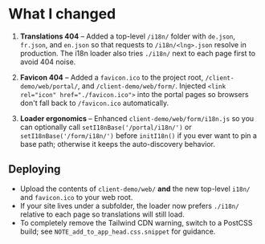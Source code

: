 
# What I changed

1) **Translations 404** – Added a top-level `/i18n/` folder with `de.json`, `fr.json`, and `en.json` so that requests to `/i18n/<lng>.json` resolve in production. The i18n loader also tries `./i18n/` next to each page first to avoid 404 noise.

2) **Favicon 404** – Added a `favicon.ico` to the project root, `/client-demo/web/portal/`, and `/client-demo/web/form/`. Injected `<link rel="icon" href="./favicon.ico">` into the portal pages so browsers don't fall back to `/favicon.ico` automatically.

3) **Loader ergonomics** – Enhanced `client-demo/web/form/i18n.js` so you can optionally call `setI18nBase('/portal/i18n/')` or `setI18nBase('/form/i18n/')` before `initI18n()` if you ever want to pin a base path; otherwise it keeps the auto-discovery behavior.

## Deploying

- Upload the contents of `client-demo/web/` **and** the new top-level `i18n/` and `favicon.ico` to your web root.
- If your site lives under a subfolder, the loader now prefers `./i18n/` relative to each page so translations will still load.
- To completely remove the Tailwind CDN warning, switch to a PostCSS build; see `NOTE_add_to_app_head.css.snippet` for guidance.
